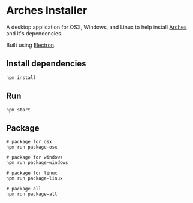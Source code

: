 # Arches Installer

A desktop application for OSX, Windows, and Linux to help install [Arches](https://github.com/archesproject/arches) and it's dependencies.

Built using [Electron](http://electron.atom.io/).

## Install dependencies

```
npm install
```

## Run

```
npm start
```

## Package

```
# package for osx
npm run package-osx

# package for windows
npm run package-windows

# package for linux
npm run package-linux

# package all
npm run package-all
```
